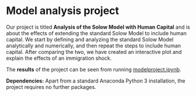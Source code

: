 # Model analysis project

Our project is titled **Analysis of the Solow Model with Human Capital** and is about the effects of extending the standard Solow Model to include human capital. We start by defining and analyzing the standard Solow Model analytically and numerically, and then repeat the steps to include human capital. After comparing the two, we have created an interactive plot and explain the effects of an immigration shock.

The **results** of the project can be seen from running [modelproject.ipynb](modelproject.ipynb).

**Dependencies:** Apart from a standard Anaconda Python 3 installation, the project requires no further packages.
